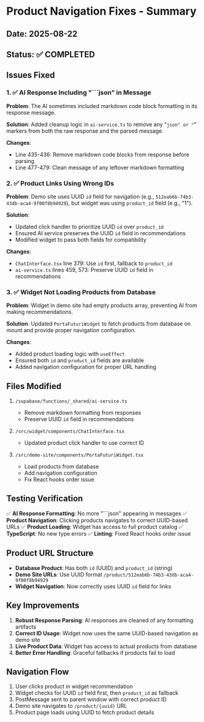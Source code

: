# Product Navigation Fixes - Summary

## Date: 2025-08-22
## Status: ✅ COMPLETED

## Issues Fixed

### 1. ✅ AI Response Including "```json" in Message
**Problem**: The AI sometimes included markdown code block formatting in its response message.

**Solution**: Added cleanup logic in `ai-service.ts` to remove any "```json" or "```" markers from both the raw response and the parsed message.

**Changes**:
- Line 435-436: Remove markdown code blocks from response before parsing
- Line 477-479: Clean message of any leftover markdown formatting

### 2. ✅ Product Links Using Wrong IDs
**Problem**: Demo site uses UUID `id` field for navigation (e.g., `512eab6b-74b3-43db-aca4-9f00f8b94929`), but widget was using `product_id` field (e.g., "1").

**Solution**: 
- Updated click handler to prioritize UUID `id` over `product_id`
- Ensured AI service preserves the UUID `id` field in recommendations
- Modified widget to pass both fields for compatibility

**Changes**:
- `ChatInterface.tsx` line 379: Use `id` first, fallback to `product_id`
- `ai-service.ts` lines 459, 573: Preserve UUID `id` field in recommendations

### 3. ✅ Widget Not Loading Products from Database
**Problem**: Widget in demo site had empty products array, preventing AI from making recommendations.

**Solution**: Updated `PortaFuturiWidget` to fetch products from database on mount and provide proper navigation configuration.

**Changes**:
- Added product loading logic with `useEffect`
- Ensured both `id` and `product_id` fields are available
- Added navigation configuration for proper URL handling

## Files Modified

1. `/supabase/functions/_shared/ai-service.ts`
   - Remove markdown formatting from responses
   - Preserve UUID `id` field in recommendations

2. `/src/widget/components/ChatInterface.tsx`
   - Updated product click handler to use correct ID

3. `/src/demo-site/components/PortaFuturiWidget.tsx`
   - Load products from database
   - Add navigation configuration
   - Fix React hooks order issue

## Testing Verification

✅ **AI Response Formatting**: No more "```json" appearing in messages
✅ **Product Navigation**: Clicking products navigates to correct UUID-based URLs
✅ **Product Loading**: Widget has access to full product catalog
✅ **TypeScript**: No new type errors
✅ **Linting**: Fixed React hooks order issue

## Product URL Structure

- **Database Product**: Has both `id` (UUID) and `product_id` (string)
- **Demo Site URLs**: Use UUID format `/product/512eab6b-74b3-43db-aca4-9f00f8b94929`
- **Widget Navigation**: Now correctly uses UUID `id` field for links

## Key Improvements

1. **Robust Response Parsing**: AI responses are cleaned of any formatting artifacts
2. **Correct ID Usage**: Widget now uses the same UUID-based navigation as demo site
3. **Live Product Data**: Widget has access to actual products from database
4. **Better Error Handling**: Graceful fallbacks if products fail to load

## Navigation Flow

1. User clicks product in widget recommendation
2. Widget checks for UUID `id` field first, then `product_id` as fallback
3. PostMessage sent to parent window with correct product ID
4. Demo site navigates to `/product/{uuid}` URL
5. Product page loads using UUID to fetch product details